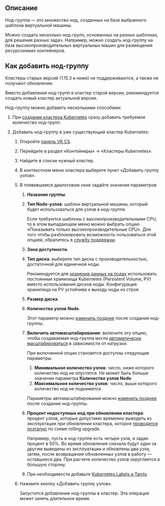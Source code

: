 ## Описание

Нод-группа — это множество нод, созданных на базе выбранного шаблона виртуальной машины.

Можно создать несколько нод-групп, основанных на разных шаблонах, для решения разных задач. Например, можно создать нод-группу на базе высокопроизводительных виртуальных машин для размещения ресурсоемких контейнеров.

## Как добавить нод-группу

<warn>

Кластеры старых версий (1.15.3 и ниже) не поддерживаются, а также не получают обновления.

Вместо добавления нод-групп в кластер старой версии, рекомендуется создать новый кластер актуальной версии.

</warn>

Нод-группу можно добавить несколькими способами:

1. При [создании кластера Kubernetes](../k8s-clusters/create-k8s) сразу добавить требуемое количество нод-групп.
1. Добавить нод-группу в уже существующий кластер Kubernetes:

   1. Откройте [панель VK CS](https://mcs.mail.ru/app/).
   1. Перейдите в раздел «Контейнеры» → «Кластеры Kubernetes».
   1. Найдите в списке нужный кластер.
   1. В контекстном меню кластера выберите пункт «Добавить группу узлов».
   1. В появившемся диалоговом окне задайте значения параметров:

      1. **Название группы**.
      1. **Тип Node-узлов**: шаблон виртуальной машины, который будет использоваться для узлов в нод-группе.

         <info>

         Если требуются шаблоны с высокопроизводительными CPU, то в этом выпадающем меню можно выбрать опцию «Показывать только высокопроизводительные CPU».
         Для того чтобы разблокировать возможность пользоваться этой опцией, обратитесь в [службу поддержки](https://mcs.mail.ru/docs/contacts).

         </info>

      1. **Зона доступности**.
      1. **Тип диска**: выберите тип диска с производительностью, достаточной для единичной ноды.

         <info>

         Рекомендуется для [хранения данных на подах](../k8s-pvc) использовать постоянные хранилища Kubernetes (Persistent Volume, PV) вместо использования дисков ноды.
         Конфигурация хранилища на PV устойчива к выходу ноды из строя.

         </info>

      1. **Размер диска**.
      1. **Количество узлов Node**.

         Этот параметр можно [изменить позднее](../k8s-node-groups/change-k8s-node) после создания нод-группы.

      1. **Включить автомасштабирование**: включите эту опцию, чтобы создаваемая нод-группа могла [автоматически масштабироваться](../k8s-clusters/k8s-scale/scale-k8s) в зависимости от нагрузки.

         При включенной опции становятся доступны следующие параметры:

         1. **Минимальное количество узлов**: число, ниже которого количество нод не опустится. Не может быть больше значения параметра **Количество узлов Node**.
         1. **Максимальное количество узлов**: число, выше которого количество нод не поднимется.

         Параметры автомасштабирования можно [изменить позднее](../k8s-node-groups/change-k8s-node) после создания нод-группы.

      1. **Процент недоступных нод при обновлении кластера**: процент узлов, которые допустимо временно выводить из эксплуатации при обновлении кластера, которое [проводится поэтапно](../k8s-clusters/update-k8s) по схеме rolling upgrade.

         Например, пусть в нод-группе есть четыре узла, и задан процент в 50%. Во время обновления сначала будут один за другим выведены из эксплуатации и обновлены два узла, затем, после возвращения обновленных узлов в работу — оставшиеся два. При расчете количество узлов округляется в большую сторону.

      1. При необходимости добавьте [Kubernetes Labels и Taints](labels-and-taints).

   1. Нажмите кнопку «Добавить группу узлов».

      Запустится добавление нод-группы в кластер. Эта операция может занять длительное время.

